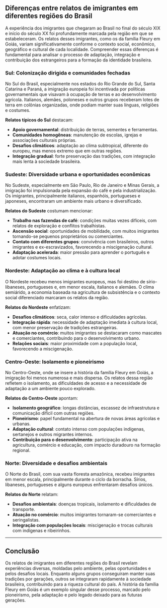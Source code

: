 ## Diferenças entre relatos de imigrantes em diferentes regiões do Brasil

A experiência dos imigrantes que chegaram ao Brasil no final do século XIX e início do século XX foi profundamente marcada pela região em que se estabeleceram. Os relatos desses imigrantes, como os da família Fleury em Goiás, variam significativamente conforme o contexto social, econômico, geográfico e cultural de cada localidade. Compreender essas diferenças é fundamental para analisar o processo de adaptação, integração e contribuição dos estrangeiros para a formação da identidade brasileira.

### Sul: Colonização dirigida e comunidades fechadas

No Sul do Brasil, especialmente nos estados do Rio Grande do Sul, Santa Catarina e Paraná, a imigração europeia foi incentivada por políticas governamentais que visavam à ocupação de terras e ao desenvolvimento agrícola. Italianos, alemães, poloneses e outros grupos receberam lotes de terra em colônias organizadas, onde podiam manter suas línguas, religiões e costumes.

**Relatos típicos do Sul** destacam:
- **Apoio governamental**: distribuição de terras, sementes e ferramentas.
- **Comunidades homogêneas**: manutenção de escolas, igrejas e associações culturais próprias.
- **Desafios climáticos**: adaptação ao clima subtropical, diferente do europeu, mas menos extremo que em outras regiões.
- **Integração gradual**: forte preservação das tradições, com integração mais lenta à sociedade brasileira.

### Sudeste: Diversidade urbana e oportunidades econômicas

No Sudeste, especialmente em São Paulo, Rio de Janeiro e Minas Gerais, a imigração foi impulsionada pela expansão do café e pela industrialização. Os imigrantes, principalmente italianos, espanhóis, portugueses e japoneses, encontraram um ambiente mais urbano e diversificado.

**Relatos do Sudeste** costumam mencionar:
- **Trabalho nas fazendas de café**: condições muitas vezes difíceis, com relatos de exploração e conflitos trabalhistas.
- **Ascensão social**: oportunidades de mobilidade, com muitos imigrantes tornando-se pequenos proprietários ou comerciantes.
- **Contato com diferentes grupos**: convivência com brasileiros, outros imigrantes e ex-escravizados, favorecendo a miscigenação cultural.
- **Adaptação acelerada**: maior pressão para aprender o português e adotar costumes locais.

### Nordeste: Adaptação ao clima e à cultura local

O Nordeste recebeu menos imigrantes europeus, mas foi destino de sírio-libaneses, portugueses e, em menor escala, italianos e alemães. O clima semiárido, a economia baseada na agricultura de subsistência e o contexto social diferenciado marcaram os relatos da região.

**Relatos do Nordeste** enfatizam:
- **Desafios climáticos**: seca, calor intenso e dificuldades agrícolas.
- **Integração rápida**: necessidade de adaptação imediata à cultura local, com menor preservação de tradições estrangeiras.
- **Atuação no comércio**: muitos imigrantes se destacaram como mascates e comerciantes, contribuindo para o desenvolvimento urbano.
- **Relações sociais**: maior proximidade com a população local, favorecendo a miscigenação.

### Centro-Oeste: Isolamento e pioneirismo

No Centro-Oeste, onde se insere a história da família Fleury em Goiás, a imigração foi menos numerosa e mais dispersa. Os relatos dessa região refletem o isolamento, as dificuldades de acesso e a necessidade de adaptação a um ambiente pouco explorado.

**Relatos do Centro-Oeste** apontam:
- **Isolamento geográfico**: longas distâncias, escassez de infraestrutura e comunicação difícil com outras regiões.
- **Pioneirismo**: papel fundamental na abertura de novas áreas agrícolas e urbanas.
- **Adaptação cultural**: contato intenso com populações indígenas, sertanejos e outros migrantes internos.
- **Contribuição para o desenvolvimento**: participação ativa na agricultura, comércio e educação, com impacto duradouro na formação regional.

### Norte: Diversidade e desafios ambientais

O Norte do Brasil, com sua vasta floresta amazônica, recebeu imigrantes em menor escala, principalmente durante o ciclo da borracha. Sírios, libaneses, portugueses e alguns europeus enfrentaram desafios únicos.

**Relatos do Norte** relatam:
- **Desafios ambientais**: doenças tropicais, isolamento e dificuldades de transporte.
- **Atuação no comércio**: muitos imigrantes tornaram-se comerciantes e seringalistas.
- **Integração com populações locais**: miscigenação e trocas culturais com indígenas e ribeirinhos.

---

## Conclusão

Os relatos de imigrantes em diferentes regiões do Brasil revelam experiências diversas, moldadas pelo ambiente, pelas oportunidades e pelos desafios locais. Enquanto alguns grupos conseguiram manter suas tradições por gerações, outros se integraram rapidamente à sociedade brasileira, contribuindo para a riqueza cultural do país. A história da família Fleury em Goiás é um exemplo singular desse processo, marcado pelo pioneirismo, pela adaptação e pelo legado deixado para as futuras gerações.